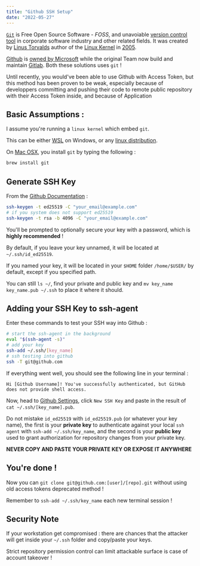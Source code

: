 ```yaml
---
title: "Github SSH Setup"
date: "2022-05-27"
---
```


[`Git`](https://git-scm.com/) is Free Open Source Software - *FOSS*, and unavoiable [version control tool](https://www.atlassian.com/git/tutorials/what-is-version-control) in corporate software industry and other related fields. It was created by [Linus Torvalds](https://en.wikipedia.org/wiki/Linus_Torvalds) author of the [Linux Kernel](https://en.wikipedia.org/wiki/Linux) in [2005](https://fr.wikipedia.org/wiki/Git).

[Github](https://github.com) is [owned by Microsoft](https://news.microsoft.com/announcement/microsoft-acquires-github/) while the original Team now build and maintain [Gitlab](https://gitlab.com). Both these solutions uses `git` !

Until recently, you would've been able to use Github with Access Token, but this method has been proven to be weak, especially because of developpers committing and pushing their code to remote public repository with their Access Token inside, and because of Application 

## Basic Assumptions :

I assume you're running a `linux kernel` which embed `git`.

This can be either [WSL](https://docs.microsoft.com/en-us/windows/wsl/) on Windows, or any [linux distribution](https://distrowatch.com/dwres.php?resource=major).

On [Mac OSX](), you install `git` by typing the following :

```bash
brew install git
```

## Generate SSH Key

From the [Github Documentation](https://docs.github.com/en/authentication/connecting-to-github-with-ssh/generating-a-new-ssh-key-and-adding-it-to-the-ssh-agent) :

```bash
ssh-keygen -t ed25519 -C "your_email@example.com"
# if you system does not support ed25519
ssh-keygen -t rsa -b 4096 -C "your_email@example.com"
```

You'll be prompted to optionally secure your key with a password, which is **highly recommended** !

By default, if you leave your key unnamed, it will be located at `~/.ssh/id_ed25519`.

If you named your key, it will be located in your `$HOME` folder `/home/$USER/` by default, except if you specified path.

You can still `ls ~/`, find your private and public key and `mv key_name key_name.pub ~/.ssh` to place it where it should.

## Adding your SSH Key to ssh-agent

Enter these commands to test your SSH way into Github :

```bash
# start the ssh-agent in the background
eval "$(ssh-agent -s)"
# add your key
ssh-add ~/.ssh/[key_name]
# ssh testing into github
ssh -T git@github.com
```

If everything went well, you should see the following line in your terminal :

```shell
Hi [Github Username]! You've successfully authenticated, but GitHub does not provide shell access.
```

Now, head to [Github Settings](https://github.com/settings/keys), click `New SSH Key` and paste in the result of `cat ~/.ssh/[key_name].pub`.

Do not mistake `id_ed25519` with `id_ed25519.pub` (or whatever your key name), the first is your **private key** to authenticate against your local `ssh agent` with `ssh-add ~/.ssh/key_name`, and the second is your **public key** used to grant authorization for repository changes from your private key.

**NEVER COPY AND PASTE YOUR PRIVATE KEY OR EXPOSE IT ANYWHERE**

## You're done !

Now you can `git clone git@github.com:[user]/[repo].git` without using old access tokens deprecated method !

Remember to `ssh-add ~/.ssh/key_name` each new terminal session !

## Security Note

If your workstation get compromised : there are chances that the attacker will get inside your `~/.ssh` folder and copy/paste your keys.

Strict repository permission control can limit attackable surface is case of account takeover !

